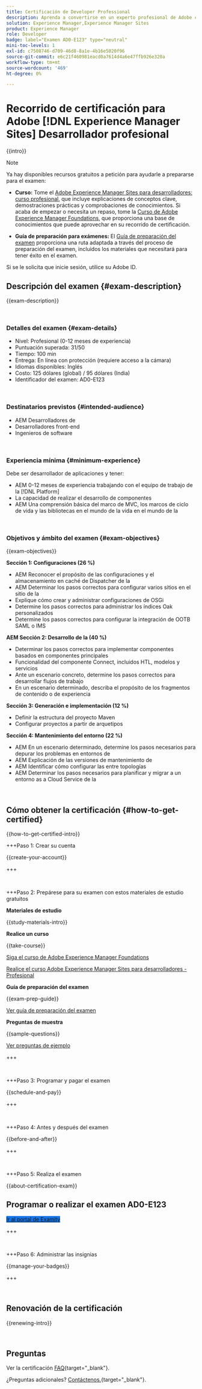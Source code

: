 ```yaml
---
title: Certificación de Developer Professional
description: Aprenda a convertirse en un experto profesional de Adobe certificado en [!DNL Experience Manager Sites].
solution: Experience Manager,Experience Manager Sites
product: Experience Manager
role: Developer
badge: label="Examen AD0-E123" type="neutral"
mini-toc-levels: 1
exl-id: c7508746-d709-46d8-8a1e-4b16e5020f96
source-git-commit: e6c21f460981eacd0a7614d4a6e47ffb926e320a
workflow-type: tm+mt
source-wordcount: '469'
ht-degree: 0%

---
```


# Recorrido de certificación para Adobe [!DNL Experience Manager Sites] Desarrollador profesional

{{intro}}

>[!NOTE]
>
>Ya hay disponibles recursos gratuitos a petición para ayudarle a prepararse para el examen:
>
>* **Curso:** Tome el [Adobe Experience Manager Sites para desarrolladores: curso profesional](https://app.rockinfo.com/courses/105), que incluye explicaciones de conceptos clave, demostraciones prácticas y comprobaciones de conocimientos. Si acaba de empezar o necesita un repaso, tome la [Curso de Adobe Experience Manager Foundations](https://app.rockinfo.com/courses/240), que proporciona una base de conocimientos que puede aprovechar en su recorrido de certificación.
>
>* **Guía de preparación para exámenes:** El [Guía de preparación del examen](https://app.rockinfo.com/courses/playScorm/381) proporciona una ruta adaptada a través del proceso de preparación del examen, incluidos los materiales que necesitará para tener éxito en el examen.
>
>Si se le solicita que inicie sesión, utilice su Adobe ID.

## Descripción del examen {#exam-description}

{{exam-description}}

<br>

### Detalles del examen {#exam-details}

* Nivel: Profesional (0-12 meses de experiencia)
* Puntuación superada: 31/50
* Tiempo: 100 min
* Entrega: En línea con protección (requiere acceso a la cámara)
* Idiomas disponibles: Inglés
* Costo: 125 dólares (global) / 95 dólares (India)
* Identificador del examen: AD0-E123

<br>

### Destinatarios previstos {#intended-audience}

* AEM Desarrolladores de
* Desarrolladores front-end
* Ingenieros de software

<br>

### Experiencia mínima {#minimum-experience}

Debe ser desarrollador de aplicaciones y tener:

* AEM 0-12 meses de experiencia trabajando con el equipo de trabajo de la [!DNL Platform]
* La capacidad de realizar el desarrollo de componentes
* AEM Una comprensión básica del marco de MVC, los marcos de ciclo de vida y las bibliotecas en el mundo de la vida en el mundo de la

<br>

### Objetivos y ámbito del examen {#exam-objectives}

{{exam-objectives}}

**Sección 1: Configuraciones (26 %)**

* AEM Reconocer el propósito de las configuraciones y el almacenamiento en caché de Dispatcher de la
* AEM Determinar los pasos correctos para configurar varios sitios en el sitio de la
* Explique cómo crear y administrar configuraciones de OSGi
* Determine los pasos correctos para administrar los índices Oak personalizados
* Determine los pasos correctos para configurar la integración de OOTB SAML o IMS

**AEM Sección 2: Desarrollo de la (40 %)**

* Determinar los pasos correctos para implementar componentes basados en componentes principales
* Funcionalidad del componente Connect, incluidos HTL, modelos y servicios
* Ante un escenario concreto, determine los pasos correctos para desarrollar flujos de trabajo
* En un escenario determinado, describa el propósito de los fragmentos de contenido o de experiencia

**Sección 3: Generación e implementación (12 %)**

* Definir la estructura del proyecto Maven
* Configurar proyectos a partir de arquetipos

**Sección 4: Mantenimiento del entorno (22 %)**

* AEM En un escenario determinado, determine los pasos necesarios para depurar los problemas en entornos de
* AEM Explicación de las versiones de mantenimiento de
* AEM Identificar cómo configurar las entre topologías
* AEM Determinar los pasos necesarios para planificar y migrar a un entorno as a Cloud Service de la

<br>

## Cómo obtener la certificación {#how-to-get-certified}

{{how-to-get-certified-intro}}

+++Paso 1: Crear su cuenta

{{create-your-account}}

+++

<br>

+++Paso 2: Prepárese para su examen con estos materiales de estudio gratuitos

**Materiales de estudio**

{{study-materials-intro}}

**Realice un curso**

{{take-course}}

[Siga el curso de Adobe Experience Manager Foundations](https://app.rockinfo.com/courses/240)

[Realice el curso Adobe Experience Manager Sites para desarrolladores - Profesional](https://app.rockinfo.com/courses/105)

**Guía de preparación del examen**

{{exam-prep-guide}}

[Ver guía de preparación del examen](https://app.rockinfo.com/courses/playScorm/381)

**Preguntas de muestra**

{{sample-questions}}

[Ver preguntas de ejemplo](https://scorpion.caveon.com/launchpad/ad3-e123-adobe-experience-manager-sites-developer-professional-sample-questions)

+++

<br>

+++Paso 3: Programar y pagar el examen

{{schedule-and-pay}}

+++

<br>

+++Paso 4: Antes y después del examen

{{before-and-after}}

+++

<br>

+++Paso 5: Realiza el examen

{{about-certification-exam}}

## Programar o realizar el examen AD0-E123

<a href="https://www.certmetrics.com/adobe/candidate/examity_sso.aspx?eid=AD0-E123" target="_blank" class="spectrum-Button spectrum-Button--fill spectrum-Button--accent spectrum-Button--sizeM is-margin-bottom-big-big at-element-click-tracking" style="background-color:#1473E6">

<span class="spectrum-Button-label has-no-wrap">
   Ir al portal de Examity
</span>
</a>

+++

<br>

+++Paso 6: Administrar las insignias

{{manage-your-badges}}

+++

<br>

## Renovación de la certificación

{{renewing-intro}}

<br>

## Preguntas

Ver la certificación [FAQ](https://experienceleague.adobe.com/docs/certification/certification/faq.html){target="_blank"}.

¿Preguntas adicionales? [Contáctenos.](mailto:certif@adobe.com){target="_blank"}.

